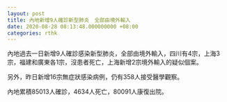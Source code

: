 ```yaml
---
layout: post
title: 內地新增9人確診新型肺炎　全部由境外輸入
date: 2020-08-28 08:13:48.000000000 +08:00
categories: rthk
---
```


內地過去一日新增9人確診感染新型肺炎，全部由境外輸入，四川有4宗，上海3宗，福建和廣東各1宗，沒患者死亡，上海新增2宗境外輸入的疑似個案。

另外，昨日新增16宗無症狀感染病例，仍有358人接受醫學觀察。

內地累積85013人確診，4634人死亡，80091人康復出院。
